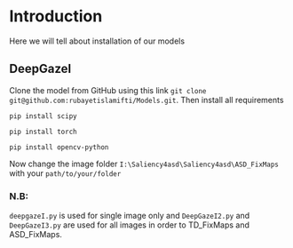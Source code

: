 # Introduction
Here we will tell about installation of our models

## DeepGazeI
Clone the model from GitHub using this link
``git clone git@github.com:rubayetislamifti/Models.git``. Then install all requirements

``pip install scipy``

``pip install torch``

``pip install opencv-python``

Now change the image folder ``I:\Saliency4asd\Saliency4asd\ASD_FixMaps`` with your ``path/to/your/folder``

### N.B: 
``deepgazeI.py`` is used for single image only and ``DeepGazeI2.py`` and ``DeepGazeI3.py`` are used for all images in order to TD_FixMaps and ASD_FixMaps.